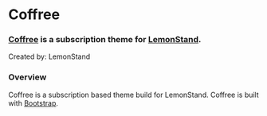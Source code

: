 Coffree
=============

### [Coffree](https://coffree.lemonstand.com/) is a subscription theme for [LemonStand](https://lemonstand.com/).

Created by: LemonStand

### Overview

Coffree is a subscription based theme build for LemonStand.
Coffree is built with [Bootstrap](http://getbootstrap.com/). 
